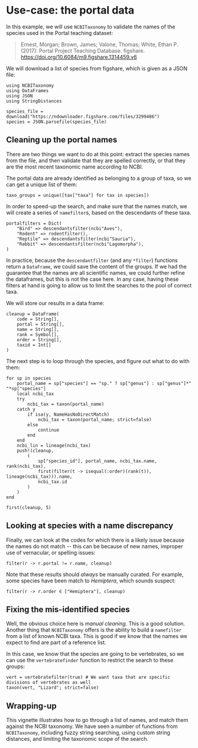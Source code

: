 # Use-case: the portal data

In this example, we will use `NCBITaxonomy` to validate the names of the species
used in the Portal teaching dataset:

> Ernest, Morgan; Brown, James; Valone, Thomas; White, Ethan P. (2017): Portal
> Project Teaching Database. figshare.
> https://doi.org/10.6084/m9.figshare.1314459.v6

We will download a list of species from figshare, which is given as a JSON file:

```@example portal
using NCBITaxonomy
using DataFrames
using JSON
using StringDistances

species_file = download("https://ndownloader.figshare.com/files/3299486")
species = JSON.parsefile(species_file)
```

## Cleaning up the portal names

There are two things we want to do at this point: extract the species names from
the file, and then validate that they are spelled correctly, or that they are
the most recent taxonomic name according to NCBI.

The portal data are already identified as belonging to a group of taxa, so we
can get a unique list of them:

```@example portal
taxo_groups = unique([tax["taxa"] for tax in species])
```

In order to speed-up the search, and make sure that the names match, we will
create a series of `namefilter`s, based on the descendants of these taxa.

```@example portal
portalfilters = Dict(
    "Bird" => descendantsfilter(ncbi"Aves"),
    "Rodent" => rodentfilter(),
    "Reptile" => descendantsfilter(ncbi"Sauria"),
    "Rabbit" => descendantsfilter(ncbi"Lagomorpha"),
)
```

In practice, because the `descendantfilter` (and any `*filter`) functions return
a `DataFrame`, we could save the content of the groups. If we had the guarantee
that the names are all scientific names, we could further refine the dataframes,
but this is not the case here. In any case, having these filters at hand is
going to allow us to limit the searches to the pool of correct taxa.

We will store our results in a data frame:

```@example portal
cleanup = DataFrame(
    code = String[],
    portal = String[],
    name = String[],
    rank = Symbol[],
    order = String[],
    taxid = Int[]
)
```

The next step is to loop through the species, and figure out what to do
with them:

```@example portal
for sp in species
    portal_name = sp["species"] == "sp." ? sp["genus"] : sp["genus"]*" "*sp["species"]
    local ncbi_tax
    try
        ncbi_tax = taxon(portal_name)
    catch y
        if isa(y, NameHasNoDirectMatch)
            ncbi_tax = taxon(portal_name; strict=false)
        else
            continue
        end
    end
    ncbi_lin = lineage(ncbi_tax)
    push!(cleanup,
        (
            sp["species_id"], portal_name, ncbi_tax.name, rank(ncbi_tax),
            first(filter(t -> isequal(:order)(rank(t)), lineage(ncbi_tax))).name,
            ncbi_tax.id
        )
    )
end

first(cleanup, 5)
```

## Looking at species with a name discrepancy

Finally, we can look at the codes for which there is a likely issue because the
names do not match -- this can be because of new names, improper use of
vernacular, or spelling issues:

```@example portal
filter(r -> r.portal != r.name, cleanup)
```

Note that these results should *always* be manually curated. For example,
some species have been match to *Hemiptera*, which sounds suspect:

```@example portal
filter(r -> r.order ∈ ["Hemiptera"], cleanup)
```

## Fixing the mis-identified species

Well, the obvious choice here is *manual cleaning*. This is a good solution.
Another thing that `NCBITaxonomy` offers is the ability to build a `namefilter`
from a list of known NCBI taxa. This is good if we know that the names we expect
to find are part of a reference list.

In this case, we know that the species are going to be vertebrates, so we can use
the `vertebratefinder` function to restrict the search to these groups:

```@example portal
vert = vertebratefilter(true) # We want taxa that are specific divisions of vertebrates as well
taxon(vert, "Lizard"; strict=false)
```

## Wrapping-up

This vignette illustrates how to go through a list of names, and match them
against the NCBI taxonomy. We have seen a number of functions from
`NCBITaxonomy`, including fuzzy string searching, using custom string distances,
and limiting the taxonomic scope of the search.
